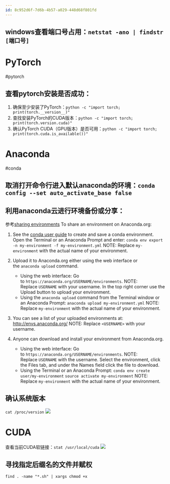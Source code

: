 ```yaml
---
id: 8c952d6f-7d6b-4b57-a029-448d68f801fd
---
```

## windows查看端口号占用：`netstat -ano | findstr [端口号]`

# PyTorch
#pytorch
## 查看pytorch安装是否成功：
1. 确保至少安装了PyTorch：`python -c "import torch; print(torch.__version__)"`
2. 查找安装PyTorch的CUDA版本：`python -c "import torch; print(torch.version.cuda)"`
3. 确认PyTorch CUDA（GPU版本）是否可用：`python -c "import torch; print(torch.cuda.is_available())"`

# Anaconda
#conda
## 取消打开命令行进入默认anaconda的环境：`conda config --set auto_activate_base false`

## 利用anaconda云进行环境备份或分享：
 参考[sharing environments](https://docs.anaconda.com/anacondaorg/user-guide/getting-started/#sharing-environments)
To share an environment on Anaconda.org:
1.  See the [conda user guide](https://conda.io/projects/conda/en/latest/user-guide/tasks/manage-environments.html#creating-an-environment-with-commands) to create and save a conda environment. Open the Terminal or an Anaconda Prompt and enter:
    `conda env export -n my-environment -f my-environment.yml`
    NOTE: Replace `my-environment` with the actual name of your environment.
    
2.  Upload it to Anaconda.org either using the web interface or the `anaconda upload` command.
    -   Using the web interface:
        Go to `https://anaconda.org/USERNAME/environments`.
        NOTE: Replace `USERNAME` with your username.
        In the top right corner use the Upload button to upload your environment.
    -   Using the `anaconda upload` command from the Terminal window or an Anaconda Prompt:
        `anaconda upload my-environment.yml`
        NOTE: Replace `my-environment` with the actual name of your environment.
        
3.  You can see a list of your uploaded environments at:
    http://envs.anaconda.org/<USERNAME>
    NOTE: Replace `<USERNAME>` with your username.
    
4.  Anyone can download and install your environment from Anaconda.org.
    -   Using the web interface:
        Go to `https://anaconda.org/USERNAME/environments`.
        NOTE: Replace `USERNAME` with the username.
        Select the environment, click the Files tab, and under the Names field click the file to download.
    -   Using the Terminal or an Anaconda Prompt:
        `conda env create user/my-environment`
        `source activate my-environment`
    NOTE: Replace `my-environment` with the actual name of your environment.



## 确认系统版本
`cat /proc/version`
![](https://zjpimage.oss-cn-qingdao.aliyuncs.com/%E7%A1%AE%E8%AE%A4%E7%B3%BB%E7%BB%9F%E7%89%88%E6%9C%AC.png)

# CUDA
查看当前CUDA软链接：`stat /usr/local/cuda`
![](https://zjpimage.oss-cn-qingdao.aliyuncs.com/%E6%9F%A5%E7%9C%8B%E5%BD%93%E5%89%8DCUDA%E8%BD%AF%E9%93%BE%E6%8E%A5.png)


## 寻找指定后缀名的文件并赋权
`find . -name "*.sh" | xargs chmod +x`